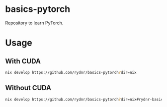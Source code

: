 # basics-pytorch

Repository to learn PyTorch.

# Usage

## With CUDA

``` sh
nix develop https://github.com/rydnr/basics-pytorch?dir=nix
```

## Without CUDA

``` sh
nix develop https://github.com/rydnr/basics-pytorch?dir=nix#rydnr-basics-pytorch-python310
```


